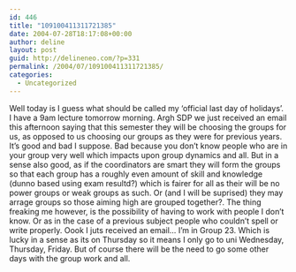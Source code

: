 ```yaml
---
id: 446
title: "109100411311721385"
date: 2004-07-28T18:17:08+00:00
author: deline
layout: post
guid: http://delineneo.com/?p=331
permalink: /2004/07/109100411311721385/
categories:
  - Uncategorized
---
```

Well today is I guess what should be called my &#8216;official last day of holidays&#8217;. I have a 9am lecture tomorrow morning. Argh SDP we just received an email this afternoon saying that this semester they will be choosing the groups for us, as opposed to us choosing our groups as they were for previous years. It&#8217;s good and bad I suppose. Bad because you don&#8217;t know people who are in your group very well which impacts upon group dynamics and all. But in a sense also good, as if the coordinators are smart they will form the groups so that each group has a roughly even amount of skill and knowledge (dunno based using exam resultd?) which is fairer for all as their will be no power groups or weak groups as such. Or (and I will be suprised) they may arrage groups so those aiming high are grouped together?. The thing freaking me however, is the possibility of having to work with people I don&#8217;t know. Or as in the case of a previous subject people who couldn&#8217;t spell or write properly. Oook I juts received an email&#8230; I&#8217;m in Group 23. Which is lucky in a sense as its on Thursday so it means I only go to uni Wednesday, Thursday, Friday. But of course there will be the need to go some other days with the group work and all.
